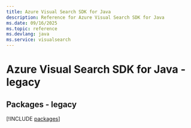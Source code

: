 ```yaml
---
title: Azure Visual Search SDK for Java
description: Reference for Azure Visual Search SDK for Java
ms.date: 09/16/2025
ms.topic: reference
ms.devlang: java
ms.service: visualsearch
---
```

# Azure Visual Search SDK for Java - legacy
## Packages - legacy
[!INCLUDE [packages](visual-search-index.md)]